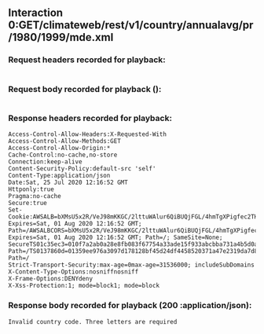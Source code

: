 
## Interaction 0:GET/climateweb/rest/v1/country/annualavg/pr/1980/1999/mde.xml

### Request headers recorded for playback:

```
```

### Request body recorded for playback ():

```

```


### Response headers recorded for playback:

```
Access-Control-Allow-Headers:X-Requested-With
Access-Control-Allow-Methods:GET
Access-Control-Allow-Origin:*
Cache-Control:no-cache,no-store
Connection:keep-alive
Content-Security-Policy:default-src 'self'
Content-Type:application/json
Date:Sat, 25 Jul 2020 12:16:52 GMT
Httponly:true
Pragma:no-cache
Secure:true
Set-Cookie:AWSALB=bXMsU5x2R/VeJ98mKKGC/2lttuWAlur6QiBUQjFGL/4hmTgXPigfec2THwEjzH9E7NhzMTE8BlgcgPc6iSXY+KJAOFeGI3gannrRhbEcUsG8QgG2M3WdU+VljDa/; Expires=Sat, 01 Aug 2020 12:16:52 GMT; Path=/AWSALBCORS=bXMsU5x2R/VeJ98mKKGC/2lttuWAlur6QiBUQjFGL/4hmTgXPigfec2THwEjzH9E7NhzMTE8BlgcgPc6iSXY+KJAOFeGI3gannrRhbEcUsG8QgG2M3WdU+VljDa/; Expires=Sat, 01 Aug 2020 12:16:52 GMT; Path=/; SameSite=None; SecureTS01c35ec3=010f7a2ab0a28e8fb083f67754a33ade15f933abcbba731a4b5d0ad5a7d3cc75bb7d3634999e6988143c0a8993121b3f3434c54811; Path=/TS0137860d=01359ee976a3097d178128bf45d24df4458520371a47e2319da7d802b6898ae0d7ccdf12c35b7186434872e897a12c7f0d985e93f364dd74a615b5cfa712c224a2094c5c74a60f5f7975a6b7a917e57bde42b9f491292ed91386886c83ef40253180923ad0; Path=/
Strict-Transport-Security:max-age=0max-age=31536000; includeSubDomains
X-Content-Type-Options:nosniffnosniff
X-Frame-Options:DENYdeny
X-Xss-Protection:1; mode=block1; mode=block

```

### Response body recorded for playback (200 :application/json):

```
Invalid country code. Three letters are required
```
